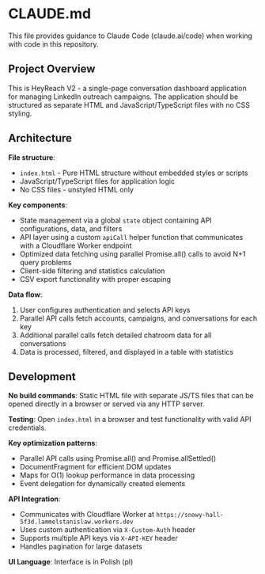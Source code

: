 # CLAUDE.md

This file provides guidance to Claude Code (claude.ai/code) when working with code in this repository.

## Project Overview

This is HeyReach V2 - a single-page conversation dashboard application for managing LinkedIn outreach campaigns. The application should be structured as separate HTML and JavaScript/TypeScript files with no CSS styling.

## Architecture

**File structure**: 
- `index.html` - Pure HTML structure without embedded styles or scripts
- JavaScript/TypeScript files for application logic
- No CSS files - unstyled HTML only

**Key components**:
- State management via a global `state` object containing API configurations, data, and filters  
- API layer using a custom `apiCall` helper function that communicates with a Cloudflare Worker endpoint
- Optimized data fetching using parallel Promise.all() calls to avoid N+1 query problems
- Client-side filtering and statistics calculation
- CSV export functionality with proper escaping

**Data flow**:
1. User configures authentication and selects API keys
2. Parallel API calls fetch accounts, campaigns, and conversations for each key  
3. Additional parallel calls fetch detailed chatroom data for all conversations
4. Data is processed, filtered, and displayed in a table with statistics

## Development

**No build commands**: Static HTML file with separate JS/TS files that can be opened directly in a browser or served via any HTTP server.

**Testing**: Open `index.html` in a browser and test functionality with valid API credentials.

**Key optimization patterns**:
- Parallel API calls using Promise.all() and Promise.allSettled()
- DocumentFragment for efficient DOM updates  
- Maps for O(1) lookup performance in data processing
- Event delegation for dynamically created elements

**API Integration**: 
- Communicates with Cloudflare Worker at `https://snowy-hall-5f3d.lammelstanislaw.workers.dev`
- Uses custom authentication via `X-Custom-Auth` header
- Supports multiple API keys via `X-API-KEY` header
- Handles pagination for large datasets

**UI Language**: Interface is in Polish (pl)